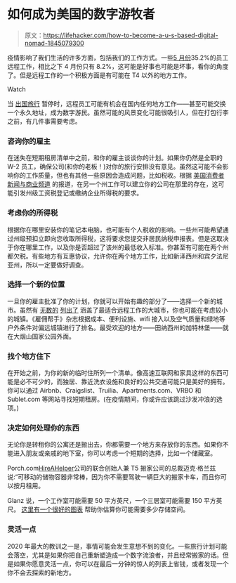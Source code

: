 # 如何成为美国的数字游牧者

> 原文：<https://lifehacker.com/how-to-become-a-u-s-based-digital-nomad-1845079300>

疫情影响了我们生活的许多方面，包括我们的工作方式。一些[5 月份](https://www.dallasfed.org/-/media/documents/research/papers/2020/wp2017.pdf)35.2%的员工远程工作，相比之下 4 月份只有 8.2%，这可能是好事也可能是坏事，看你的角度了。但是远程工作的一个积极方面是有可能在 T4 以外的地方工作。

Watch

当 [出国旅行](https://lifehacker.com/stay-up-to-date-on-covid-travel-restrictions-with-this-1845011555) 暂停时，远程员工可能有机会在国内任何地方工作——甚至可能交换一个永久地址，成为数字游民。虽然可能的风景变化可能很吸引人，但在打包行李之前，有几件事需要考虑。

### 咨询你的雇主

在迷失在短期租房清单中之前，和你的雇主谈谈你的计划。如果你仍然是全职的 W-2 员工，确保公司(和你的老板！)对你的旅行安排没有意见。虽然这可能不会影响你的工作质量，但也有其他一些原因会造成问题，比如税收。根据 [美国消费者新闻与商业频道](https://www.cnbc.com/2020/05/30/here-are-tax-issues-to-know-if-you-will-work-remotely-permanently.html) 的报道，在另一个州工作可以建立你的公司在那里的存在，这可能引发州级工资税登记或缴纳企业所得税的要求。

### **考虑你的所得税**

根据你在哪里安装你的笔记本电脑，也可能有个人税收的影响。一些州可能希望通过州级预扣立即向您收取所得税，这将要求您提交非居民纳税申报表。但是这取决于你在哪里工作，以及你是否超过了该州的最低收入标准。你甚至有可能在两个州都欠税。有些地方有互惠协议，允许你在两个地方工作，比如新泽西州和宾夕法尼亚州，所以一定要做好调查。

### 选择一个新的位置

一旦你的雇主批准了你的计划，你就可以开始有趣的部分了——选择一个新的城市。虽然有 [无数的](https://www.businessinsider.com/best-cities-to-work-from-home-remote-be-your-own-boss) [列出了](https://www.travelandleisure.com/travel-news/best-worst-remote-working-cities-america) 涵盖了最适合远程工作的大城市，你也可能在考虑较小的城镇。《雇佣帮手》杂志根据成本、便利设施、wifi 接入以及空气质量和绿地等户外条件对偏远城镇进行了排名。最受欢迎的地方——田纳西州的加特林堡——就在大烟山国家公园外面。

### 找个地方住下

在开始之前，为你的新的临时住所列一个清单。像高速互联网和家具这样的东西可能是必不可少的，而独居、靠近洗衣设施和良好的公共交通可能只是美好的拥有。你可以通过 Airbnb、Craigslist、Truilia、Apartments.com、VRBO 和 Sublet.com 等网站寻找短期租房。(在疫情期间，你或许应该跳过沙发冲浪的选项。)

### 决定如何处理你的东西

无论你是转租你的公寓还是搬出去，你都需要一个地方来存放你的东西。如果你不能进入朋友或亲戚的地下室，你可以考虑一个短期的选择，比如一个储藏室。

Porch.com[HireAHelper](http://hireahelper.com)公司的联合创始人兼 T5 搬家公司的总裁迈克·格兰兹说:“可移动的储物容器非常棒，因为你不需要驾驶一辆巨大的搬家卡车，而且你可以按月租用。

Glanz 说，一个工作室可能需要 50 平方英尺，一个三居室可能需要 150 平方英尺。 [这里有一个很好的图表](https://blog.hireahelper.com/how-big-does-my-storage-unit-need-to-be) 帮助你估算你可能需要多少存储空间。

### 灵活一点

2020 年最大的教训之一是，事情可能会发生意想不到的变化。一些旅行计划可能会落空，尤其是如果你把自己重新塑造成一个数字流浪者，并且经常搬家的话。但是如果你愿意灵活一点，你可以在最后一分钟的惊人的列表上省钱，或者发现一个你不会去探索的新地方。